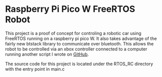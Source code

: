 # Raspberry Pi Pico W FreeRTOS Robot
This project is a proof of concept for controling a robotic car using FreeRTOS running on a raspberry pi pico W. It also takes advantage of the fairly new btstack library to communicate over bluetooth. This allows the robot to be controlled via an xbox controller connected to a computer running another script I wrote on [GitHub](https://github.com/PrestonGardner5081/bt_key_caputure). 

The source code for this project is located under the RTOS_RC directory with the entry point in main.c

